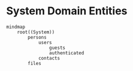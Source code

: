 # System Domain Entities

```mermaid
mindmap
    root((System))
        persons
            users
                guests
                authenticated
            contacts
        files
```